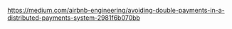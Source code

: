 
https://medium.com/airbnb-engineering/avoiding-double-payments-in-a-distributed-payments-system-2981f6b070bb
